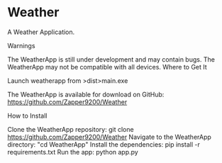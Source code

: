 # Weather
A Weather Application.

Warnings

The WeatherApp is still under development and may contain bugs.
The WeatherApp may not be compatible with all devices.
Where to Get It

Launch weatherapp from >dist>main.exe

The WeatherApp is available for download on GitHub: https://github.com/Zapper9200/Weather

How to Install

Clone the WeatherApp repository:
git clone https://github.com/Zapper9200/Weather
Navigate to the WeatherApp directory:
"cd WeatherApp"
Install the dependencies:
pip install -r requirements.txt
Run the app:
python app.py
